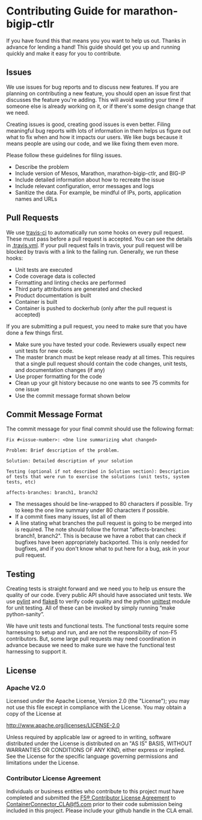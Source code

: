 <!--
Copyright 2017 F5 Networks Inc.

Licensed under the Apache License, Version 2.0 (the "License");
you may not use this file except in compliance with the License.
You may obtain a copy of the License at

   http://www.apache.org/licenses/LICENSE-2.0

Unless required by applicable law or agreed to in writing, software
distributed under the License is distributed on an "AS IS" BASIS,
WITHOUT WARRANTIES OR CONDITIONS OF ANY KIND, either express or implied.
See the License for the specific language governing permissions and
limitations under the License.
-->

# Contributing Guide for marathon-bigip-ctlr
If you have found this that means you you want to help us out. Thanks in advance for lending a hand! This guide should get you up and running quickly and make it easy for you to contribute.  

## Issues
We use issues for bug reports and to discuss new features. If you are planning on contributing a new feature, you should open an issue first that discusses the feature you're adding. This will avoid wasting your time if someone else is already working on it, or if there's some design change that we need.

Creating issues is good, creating good issues is even better. Filing meaningful bug reports with lots of information in them helps us figure out what to fix when and how it impacts our users. We like bugs because it means people are using our code, and we like fixing them even more.

Please follow these guidelines for filing issues.
* Describe the problem
* Include version of Mesos, Marathon, marathon-bigip-ctlr, and BIG-IP
* Include detailed information about how to recreate the issue
* Include relevant configuration, error messages and logs
* Sanitize the data. For example, be mindful of IPs, ports, application names and URLs

## Pull Requests
We use [travis-ci](https://travis-ci.org/F5Networks/marathon-bigip-ctlr) to automatically run some hooks on every pull request. These must pass before a pull request is accepted. You can see the details in [.travis.yml](https://github.com/F5Networks/marathon-bigip-ctlr/blob/master/.travis.yml). If your pull request fails in travis, your pull request will be blocked by travis with a link to the failing run. Generally, we run these hooks:
* Unit tests are executed
* Code coverage data is collected
* Formatting and linting checks are performed
* Third party attributions are generated and checked
* Product documentation is built
* Container is built
* Container is pushed to dockerhub (only after the pull request is accepted)

If you are submitting a pull request, you need to make sure that you have done a few things first.

* Make sure you have tested your code. Reviewers usually expect new unit tests for new code.
* The master branch must be kept release ready at all times. This requires that a single pull request should contain the code changes, unit tests, and documentation changes (if any)
* Use proper formatting for the code
* Clean up your git history because no one wants to see 75 commits for one issue
*  Use the commit message format shown below

## Commit Message Format
The commit message for your final commit should use the following format:
```
Fix #<issue-number>: <One line summarizing what changed>

Problem: Brief description of the problem.

Solution: Detailed description of your solution

Testing (optional if not described in Solution section): Description of tests that were run to exercise the solutions (unit tests, system tests, etc)

affects-branches: branch1, branch2
```
* The messages should be line-wrapped to 80 characters if possible. Try to keep the one line summary under 80 characters if possible.
* If a commit fixes many issues, list all of them
* A line stating what branches the pull request is going to be merged into is required. The note should follow the format "affects-branches: branch1, branch2". This is because we have a robot that can check if bugfixes have been appropriately backported. This is only needed for bugfixes, and if you don't know what to put here for a bug, ask in your pull request.


## Testing
Creating tests is straight forward and we need you to help us ensure the quality of our code. Every public API should have associated unit tests. We use [pylint](https://www.pylint.org/) and [flake8](http://flake8.pycqa.org/en/latest/) to verify code quality and the python [unittest](https://docs.python.org/2/library/unittest.html) module for unit testing. All of these can be invoked by simply running “make python-sanity”.

We have unit tests and functional tests. The functional tests require some harnessing to setup and run, and are not the responsibility of non-F5 contributors. But, some large pull requests may need coordination in advance because we need to make sure we have the functional test harnessing to support it.

## License

### Apache V2.0
Licensed under the Apache License, Version 2.0 (the "License");
you may not use this file except in compliance with the License.
You may obtain a copy of the License at

http://www.apache.org/licenses/LICENSE-2.0

Unless required by applicable law or agreed to in writing, software
distributed under the License is distributed on an "AS IS" BASIS,
WITHOUT WARRANTIES OR CONDITIONS OF ANY KIND, either express or implied.
See the License for the specific language governing permissions and
limitations under the License.

### Contributor License Agreement
Individuals or business entities who contribute to this project must have completed and submitted the [F5® Contributor License Agreement](http://clouddocs.f5.com/containers/v1/cla_landing.html) to ContainerConnector_CLA@f5.com prior to their code submission being included in this project. Please include your github handle in the CLA email.
